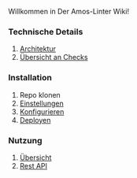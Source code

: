 Willkommen in Der Amos-Linter Wiki!

### Technische Details
1. [Architektur](Architektur.md)
2. [Übersicht an Checks](Checks.md)

### Installation
1. Repo klonen
2. [Einstellungen](Config-File.md)
3. [Konfigurieren](Konfiguration.md)
4. [Deployen](Docker-Deployment.md)

### Nutzung
1. [Übersicht](Nutzung.md)
2. [Rest API](API.md)